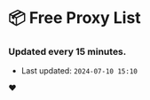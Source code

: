 # :package: Free Proxy List
### Updated every 15 minutes.

- Last updated: `2024-07-10 15:10`

:heart:
